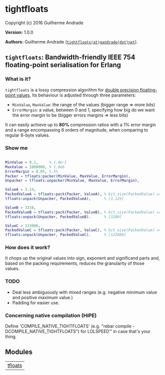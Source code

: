 

# tightfloats #

Copyright (c) 2016 Guilherme Andrade

__Version:__ 1.0.0

__Authors:__ Guilherme Andrade ([`tightfloats(at)gandrade(dot)net`](mailto:tightfloats(at)gandrade(dot)net)).

`tightfloats`: Bandwidth-friendly IEEE 754 floating-point serialisation for Erlang
---------


### <a name="What_is_it?">What is it?</a> ###


`tightfloats` is a lossy compression algorithm for [double precision floating-point values](https://en.wikipedia.org/wiki/Double-precision_floating-point_format). Its behaviour is adjusted through three parameters:
* `MinValue`, `MaxValue`: the range of the values (bigger range => more bits)
* `ErrorMargin`: a value, between 0 and 1, specifying how big do we want the error margin to be (bigger errors margins => less bits)

It can easily achieve up to **80%** compression ratios with a 1% error margin and a range encompassing 6 orders of magnitude, when comparing to regular 8-byte values.


### <a name="Show_me">Show me</a> ###


```erlang

MinValue = 0.1,     % 1.0e-1
MaxValue = 1000000, % 1.0e6
ErrorMargin = 0.05, % 5%
Packer = tfloats:packer(MinValue, MaxValue, ErrorMargin),
Unpacker = tfloats:unpacker(MinValue, MaxValue, ErrorMargin),

ValueA = 3.14,
PackedValueA = tfloats:pack(Packer, ValueA), % bit_size(PackedValue) == 10
tfloats:unpack(Unpacker, PackedValueA),      % [3.125]

ValueB = 3210,
PackedValueB = tfloats:pack(Packer, ValueB), % bit_size(PackedValue) == 10
tfloats:unpack(Unpacker, PackedValueB).      % [3200]

ValueC = 123000,
PackedValueC = tfloats:pack(Packer, ValueC), % bit_size(PackedValue) == 10
tfloats:unpack(Unpacker, PackedValueC).      % [122880]

```


### <a name="How_does_it_work?">How does it work?</a> ###


It chops up the original values into sign, exponent and significand parts and, based on the packing requirements, reduces the granularity of those values.


### <a name="TODO">TODO</a> ###


* Deal less ambiguously with mixed ranges (e.g. negative minimum value and positive maximum value.)
* Padding for easier use.


### <a name="Concerning_native_compilation_(HiPE)">Concerning native compilation (HiPE)</a> ###

Define 'COMPILE_NATIVE_TIGHTFLOATS' (e.g. "rebar compile -DCOMPILE_NATIVE_TIGHTFLOATS") for LOLSPEED™ in case that's your thing.


## Modules ##


<table width="100%" border="0" summary="list of modules">
<tr><td><a href="tfloats.md" class="module">tfloats</a></td></tr></table>

